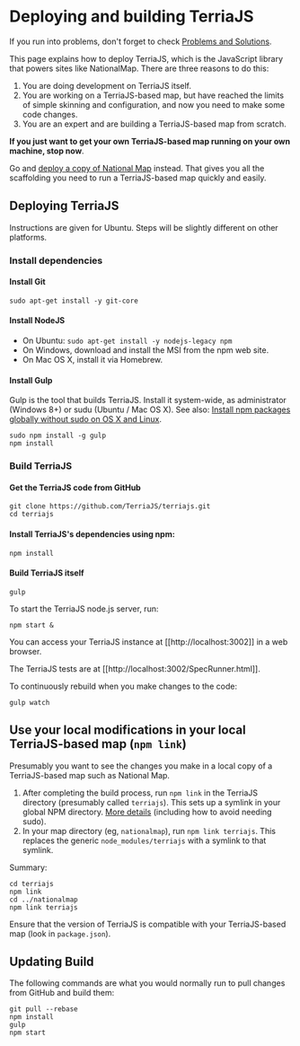 # Deploying and building TerriaJS

If you run into problems, don't forget to check [Problems and Solutions](Problems-and-Solutions.md).

This page explains how to deploy TerriaJS, which is the JavaScript library that powers sites like NationalMap. There are three reasons to do this:

1. You are doing development on TerriaJS itself.
2. You are working on a TerriaJS-based map, but have reached the limits of simple skinning and configuration, and now you need to make some code changes.
3. You are an expert and are building a TerriaJS-based map from scratch.

**If you just want to get your own TerriaJS-based map running on your own machine, stop now**. 

Go and [deploy a copy of National Map](https://github.com/NICTA/nationalmap/wiki/Deploying-a-copy-of-National-Map) instead. That gives you all the scaffolding you need to run a TerriaJS-based map quickly and easily.

## Deploying TerriaJS

Instructions are given for Ubuntu. Steps will be slightly different on other platforms.

### Install dependencies

#### Install Git

`sudo apt-get install -y git-core`
 
#### Install NodeJS

* On Ubuntu: `sudo apt-get install -y nodejs-legacy npm `
* On Windows, download and install the MSI from the npm web site.  
* On Mac OS X, install it via Homebrew.

#### Install Gulp
Gulp is the tool that builds TerriaJS. Install it system-wide, as administrator (Windows 8+) or sudu (Ubuntu / Mac OS X). See also: [Install npm packages globally without sudo on OS X and Linux](https://github.com/sindresorhus/guides/blob/master/npm-global-without-sudo.md).


```
sudo npm install -g gulp
npm install
```

### Build TerriaJS

#### Get the TerriaJS code from GitHub

```
git clone https://github.com/TerriaJS/terriajs.git
cd terriajs
```

#### Install TerriaJS's dependencies using npm:

```
npm install
```

#### Build TerriaJS itself

```
gulp
```


To start the TerriaJS node.js server, run:

```
npm start &
```

You can access your TerriaJS instance at [[http://localhost:3002]] in a web browser.

The TerriaJS tests are at [[http://localhost:3002/SpecRunner.html]].

To continuously rebuild when you make changes to the code:

```gulp watch```

## Use your local modifications in your local TerriaJS-based map (`npm link`)

Presumably you want to see the changes you make in a local copy of a TerriaJS-based map such as National Map.

1. After completing the build process, run `npm link` in the TerriaJS directory (presumably called `terriajs`). This sets up a symlink in your global NPM directory. [More details](http://justjs.com/posts/npm-link-developing-your-own-npm-modules-without-tears) (including how to avoid needing sudo).
2. In your map directory (eg, `nationalmap`), run `npm link terriajs`. This replaces the generic `node_modules/terriajs` with a symlink to that symlink.

Summary:

```
cd terriajs
npm link
cd ../nationalmap
npm link terriajs
```

Ensure that the version of TerriaJS is compatible with your TerriaJS-based map (look in `package.json`).

## Updating Build

The following commands are what you would normally run to pull changes from GitHub and build them:

```
git pull --rebase
npm install
gulp
npm start
```